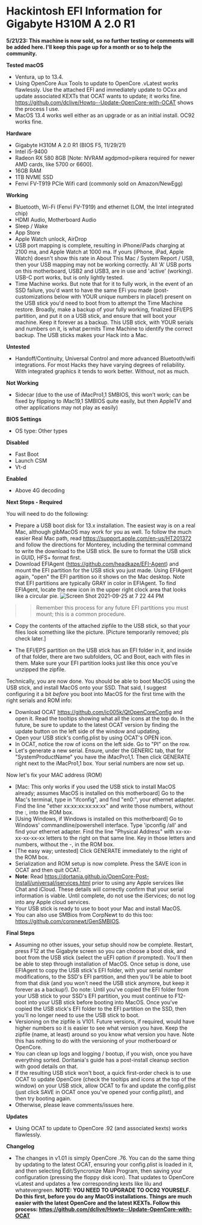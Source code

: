 # Hackintosh EFI Information for Gigabyte H310M A 2.0 R1

**5/21/23:  This machine is now sold, so no further testing or comments will be added here.  I'll keep this page up for a month or so to help the community.** 

**Tested macOS**

* Ventura, up to 13.4.  
* Using OpenCore Aux Tools to update to OpenCore .vLatest works flawlessly.  Use the attached EFI and immediately update to OCxx and update associated KEXTs that OCAT wants to update; it works fine.  https://github.com/dclive/Howto--Update-OpenCore-with-OCAT shows the process I use.  
* MacOS 13.4 works well either as an upgrade or as an initial install.  OC92 works fine.  

**Hardware**

* Gigabyte H310M A 2.0 R1 (BIOS F5, 11/29/21)
* Intel i5-9400
* Radeon RX 580 8GB [Note: NVRAM agdpmod=pikera required for newer AMD cards, like 5700 or 6600]. 
* 16GB RAM
* 1TB NVME SSD 
* Fenvi FV-T919 PCIe Wifi card (commonly sold on Amazon/NewEgg)

**Working**

* Bluetooth, Wi-Fi (Fenvi FV-T919) and ethernet (LOM, the Intel integrated chip)
* HDMI Audio, Motherboard Audio
* Sleep / Wake
* App Store
* Apple Watch unlock, AirDrop
* USB port mapping is complete, resulting in iPhone/iPads charging at 2100 ma, and Apple Watch at 1000 ma.  If yours (iPhone, iPad, Apple Watch) doesn't show this rate in About This Mac / System Report / USB, then your USB mapping may not be working correctly.  All 'A' USB ports on this motherboard, USB2 and USB3, are in use and 'active' (working).  USB-C port works, but is only lightly tested.
* Time Machine works.  But note that for it to fully work, in the event of an SSD failure, you'd want to have the same EFi you made (post-customizations below with YOUR unique numbers in place!) present on the USB stick you'd need to boot from to attempt the Time Machine restore.  Broadly, make a backup of your fully working, finalized EFI/EPS partition, and put it on a USB stick, and ensure that will boot your machine.  Keep it forever as a backup.  This USB stick, with YOUR serials and numbers on it, is what permits Time Machine to identify the correct backup.  The USB sticks makes your Hack into a Mac. 

**Untested**

* Handoff/Continuity, Universal Control and more advanced Bluetooth/wifi integrations.  For most Hacks they have varying degrees of reliability.  With integrated graphics it tends to work better.  Without, not as much.   

**Not Working**

* Sidecar (due to the use of iMacPro1,1 SMBIOS, this won’t work; can be fixed by flipping to iMac19,1 SMBIOS quite easily, but then AppleTV and other applications may not play as easily)

**BIOS Settings**

* OS type: Other types

**Disabled**

* Fast Boot
* Launch CSM
* Vt-d

**Enabled**

* Above 4G decoding

**Next Steps - Required**

You will need to do the following:

* Prepare a USB boot disk for 13.x installation.  The easiest way is on a real Mac, although gibMacOS may work for you as well.  To follow the much easier Real Mac path, read https://support.apple.com/en-us/HT201372 and follow the directions for Monterey, including the terminal command to write the download to the USB stick.  Be sure to format the USB stick in GUID, HFS+ format first.
* Download EFIAgent (https://github.com/headkaze/EFI-Agent) and mount the EFI partition for the USB stick you just made.  Using EFIAgent again, "open" the EFI partition so it shows on the Mac desktop.  Note that EFI partitions are typically GRAY in color in EFIAgent.  To find EFIAgent, locate the new icon in the upper right clock area that looks like a circular pie.  ![Screen Shot 2021-09-25 at 7 22 44 PM](https://user-images.githubusercontent.com/4536776/134790066-27597b9e-a37f-47e0-87f5-d3ebbc2af59f.png)
 >>  Remember this process for any future EFI partitions you must mount; this is a common procedure.
* Copy the contents of the attached zipfile to the USB stick, so that your files look something like the picture.  [Picture temporarily removed; pls check later.]

* The EFI/EPS partition on the USB stick has an EFI folder in it, and inside of that folder, there are two subfolders, OC and Boot, each with files in them.  Make sure your EFI partition looks just like this once you've unzipped the zipfile.

Technically, you are now done.  You should be able to boot MacOS using the USB stick, and install MacOS onto your SSD.  That said, I suggest configuring it a bit *before* you boot into MacOS for the first time with the right serials and ROM info:

* Download OCAT https://github.com/ic005k/QtOpenCoreConfig and open it.  Read the tooltips showing what all the icons at the top do.  In the future, be sure to update to the latest OCAT version by finding the update button on the left side of the window and updating.  
* Open your USB stick's config.plist by using OCAT's OPEN icon.
* In OCAT, notice the row of icons on the left side.  Go to "PI" on the row.
* Let's generate a new serial.  Ensure, under the GENERIC tab, that for "SystemProductName" you have the iMacPro1,1.  Then click GENERATE right next to the iMacPro1,1 box.  Your serial numbers are now set up.

Now let's fix your MAC address (ROM)

* [Mac: This only works if you used the USB stick to install MacOS already; assumes MacOS is installed on this motherboard] Go to the Mac's terminal, type in "ifconfig", and find "en0:", your ethernet adapter.  Find the line "ether xx:xx:xx:xx:xx:xx" and write those numbers, without the :, into the ROM box.  
* [Using Windows, if Windows is installed on this motherboard] Go to Windows' commandline/powershell interface.  Type 'ipconfig /all' and find your ethernet adapter.  Find the line "Physical Address" with xx-xx-xx-xx-xx-xx letters to the right on that same line.  Key in those letters and numbers, without the -, in the ROM box.
* [The easy way; untested] Click GENERATE immediately to the right of the ROM box.
* Serialization and ROM setup is now complete.  Press the SAVE icon in OCAT and then quit OCAT.
* **Note**:  Read https://dortania.github.io/OpenCore-Post-Install/universal/iservices.html prior to using any Apple services like Chat and iCloud.  These details will correctly confirm that your serial information is viable.  Until complete, do not use the iServices; do not log into any Apple cloud services.
* Your USB stick is ready to use to boot your Mac and install MacOS.
* You can also use SMBios from CorpNewt to do this too:  https://github.com/corpnewt/GenSMBIOS.    

**Final Steps**

* Assuming no other issues, your setup should now be complete.  Restart, press F12 at the Gigabyte screen so you can choose a boot disk, and boot from the USB stick (select the uEFI option if prompted).  You'll then be able to step through installation of MacOS.  Once setup is done, use EFIAgent to copy the USB stick's EFI folder, with your serial number modifications, to the SSD's EFI partition, and then you'll be able to boot from that disk (and you won't need the USB stick anymore, but keep it forever as a backup!). Do note:  Until you've copied the EFI folder from your USB stick to your SSD's EFI partition, you must continue to F12-boot into your USB stick before booting into MacOS.  Once you've copied the USB stick's EFI folder to the EFI partition on the SSD, then you'll no longer need to use the USB stick to boot.  
* Versioning on the zipfile is V101.  Future versions, if required, would have higher numbers so it is easier to see what version you have.  Keep the zipfile (name, at least) around so you know what version you have.  Note this has nothing to do with the versioning of your motherboard or OpenCore.
* You can clean up logs and logging / bootup, if you wish, once you have everything sorted.  Doritania's guide has a post-install cleanup section with good details on that.
* If the resulting USB stick won't boot, a quick first-order check is to use OCAT to update OpenCore (check the tooltips and icons at the top of the window) on your USB stick, allow OCAT to fix and update the config.plist (just click SAVE in OCAT once you've opened your config.plist), and then try booting again.  
* Otherwise, please leave comments/issues here.

**Updates**

* Using OCAT to update to OpenCore .92 (and associated kexts) works flawlessly.  

**Changelog**

* The changes in v1.01 is simply OpenCore .76.  You can do the same thing by updating to the latest OCAT, ensuring your config.plist is loaded in it, and then selecting Edit/Syncronize Main Program, then saving your configuration (pressing the floppy disk icon).  That updates to OpenCore vLatest and updates a few corresponding kexts like lilu and whatevergreen.  **NOTE:  YOU NEED TO UPGRADE TO OC92 YOURSELF.  Do this first, before you do any MacOS installations.  Things are much easier with the latest OpenCore and the latest KEXTs.  Follow this process:  https://github.com/dclive/Howto--Update-OpenCore-with-OCAT**  
